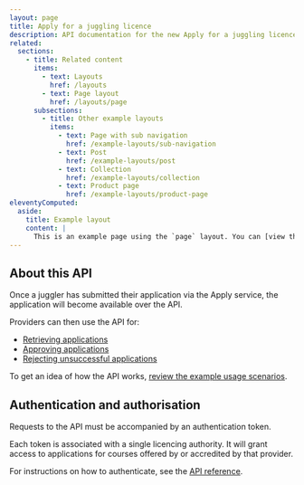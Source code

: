 ```yaml
---
layout: page
title: Apply for a juggling licence
description: API documentation for the new Apply for a juggling licence service.
related:
  sections:
    - title: Related content
      items:
        - text: Layouts
          href: /layouts
        - text: Page layout
          href: /layouts/page
      subsections:
        - title: Other example layouts
          items:
            - text: Page with sub navigation
              href: /example-layouts/sub-navigation
            - text: Post
              href: /example-layouts/post
            - text: Collection
              href: /example-layouts/collection
            - text: Product page
              href: /example-layouts/product-page
eleventyComputed:
  aside:
    title: Example layout
    content: |
      This is an example page using the `page` layout. You can [view the source used to create this page on GitHub]({{ viewSource }}).
---
```


## About this API

Once a juggler has submitted their application via the Apply service, the application will become available over the API.

Providers can then use the API for:

- [Retrieving applications](#)
- [Approving applications](#)
- [Rejecting unsuccessful applications](#)

To get an idea of how the API works, [review the example usage scenarios](#).

## Authentication and authorisation

Requests to the API must be accompanied by an authentication token.

Each token is associated with a single licencing authority. It will grant access to applications for courses offered by or accredited by that provider.

For instructions on how to authenticate, see the [API reference](#).
